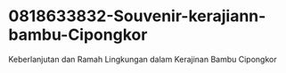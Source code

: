 # 0818633832-Souvenir-kerajiann-bambu-Cipongkor
Keberlanjutan dan Ramah Lingkungan dalam Kerajinan Bambu Cipongkor
